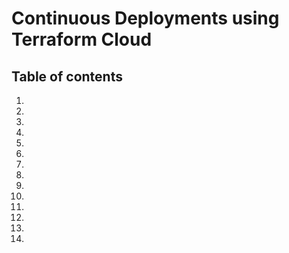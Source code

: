 # Continuous Deployments using Terraform Cloud

## Table of contents
1. [](#)
2. [](#)
3. [](#)
4. [](#)
5. [](#)
6. [](#)
7. [](#)
8. [](#)
9. [](#)
10. [](#)
11. [](#)
12. [](#)
13. [](#)
14. [](#)

##  <a name=""></a>
##  <a name=""></a>
##  <a name=""></a>
##  <a name=""></a>
##  <a name=""></a>
##  <a name=""></a>
##  <a name=""></a>
##  <a name=""></a>
##  <a name=""></a>
##  <a name=""></a>
##  <a name=""></a>
##  <a name=""></a>
##  <a name=""></a>
##  <a name=""></a>